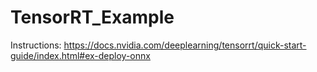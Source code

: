 # TensorRT_Example

Instructions: https://docs.nvidia.com/deeplearning/tensorrt/quick-start-guide/index.html#ex-deploy-onnx

